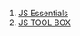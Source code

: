  1. [JS Essentials](http://www.techotopia.com/index.php/JavaScript_Essentials)
 2. [JS TOOL BOX](http://javascripttoolbox.com/bestpractices/)
